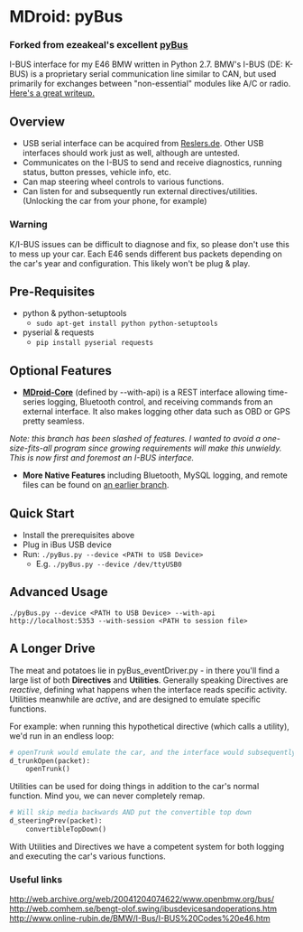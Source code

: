 MDroid: pyBus
=====
### Forked from ezeakeal's excellent [pyBus](https://github.com/ezeakeal/pyBus)

I-BUS interface for my E46 BMW written in Python 2.7. BMW's I-BUS (DE: K-BUS) is a proprietary serial communication line similar to CAN, but used primarily for exchanges between "non-essential" modules like A/C or radio. [Here's a great writeup.](https://curious.ninja/blog/arduino-bmw-i-bus-interface-technical-details/) 

## Overview
* USB serial interface can be acquired from [Reslers.de](http://www.reslers.de/IBUS/). Other USB interfaces should work just as well, although are untested. 
* Communicates on the I-BUS to send and receive diagnostics, running status, button presses, vehicle info, etc. 
* Can map steering wheel controls to various functions. 
* Can listen for and subsequently run external directives/utilities. (Unlocking the car from your phone, for example) 
### Warning
K/I-BUS issues can be difficult to diagnose and fix, so please don't use this to mess up your car. Each E46 sends different bus packets depending on the car's year and configuration. This likely won't be plug & play.

## Pre-Requisites
* python & python-setuptools 
	* `sudo apt-get install python python-setuptools`
* pyserial & requests
	* `pip install pyserial requests` 

## Optional Features
* **[MDroid-Core](https://github.com/MrDoctorKovacic/MDroid-Core)** (defined by --with-api) is a REST interface allowing time-series logging, Bluetooth control, and receiving commands from an external interface. It also makes logging other data such as OBD or GPS pretty seamless.

*Note: this branch has been slashed of features. I wanted to avoid a one-size-fits-all program since growing requirements will make this unwieldy. This is now first and foremost an I-BUS interface.*

* **More Native Features** including Bluetooth, MySQL logging, and remote files can be found on [an earlier branch](https://github.com/MrDoctorKovacic/pyBus/tree/soylentspaghetti). 

## Quick Start
* Install the prerequisites above 
* Plug in iBus USB device 
* Run: `./pyBus.py --device <PATH to USB Device>` 
	* E.g. `./pyBus.py --device /dev/ttyUSB0` 

## Advanced Usage
`./pyBus.py --device <PATH to USB Device> --with-api http://localhost:5353 --with-session <PATH to session file>` 

## A Longer Drive
The meat and potatoes lie in pyBus_eventDriver.py - in there you'll find a large list of both **Directives** and **Utilities**. Generally speaking Directives are *reactive*, defining what happens when the interface reads specific activity. Utilities meanwhile are *active*, and are designed to emulate specific functions. 

For example: when running this hypothetical directive (which calls a utility), we'd run in an endless loop:
```python 
# openTrunk would emulate the car, and the interface would subsequently read d_trunkOpen
d_trunkOpen(packet):
	openTrunk()
```

Utilities can be used for doing things in addition to the car's normal function. Mind you, we can never completely remap.
```python 
# Will skip media backwards AND put the convertible top down
d_steeringPrev(packet):
	convertibleTopDown()
```

With Utilities and Directives we have a competent system for both logging and executing the car's various functions.

### Useful links
http://web.archive.org/web/20041204074622/www.openbmw.org/bus/  
http://web.comhem.se/bengt-olof.swing/ibusdevicesandoperations.htm   
http://www.online-rubin.de/BMW/I-Bus/I-BUS%20Codes%20e46.htm 